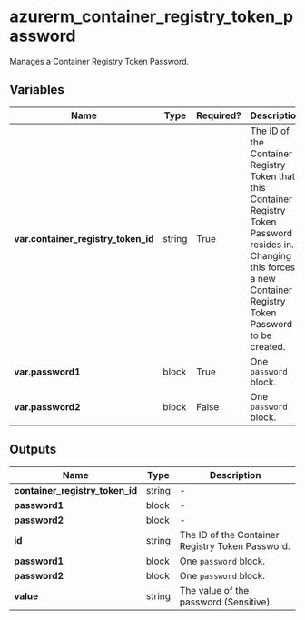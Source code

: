 # azurerm_container_registry_token_password

Manages a Container Registry Token Password.

## Variables

| Name | Type | Required? |  Description |
| ---- | ---- | --------- |  ----------- |
| **var.container_registry_token_id** | string | True | The ID of the Container Registry Token that this Container Registry Token Password resides in. Changing this forces a new Container Registry Token Password to be created. | 
| **var.password1** | block | True | One `password` block. | 
| **var.password2** | block | False | One `password` block. | 



## Outputs

| Name | Type | Description |
| ---- | ---- | --------- | 
| **container_registry_token_id** | string  | - | 
| **password1** | block  | - | 
| **password2** | block  | - | 
| **id** | string  | The ID of the Container Registry Token Password. | 
| **password1** | block  | One `password` block. | 
| **password2** | block  | One `password` block. | 
| **value** | string  | The value of the password (Sensitive). | 